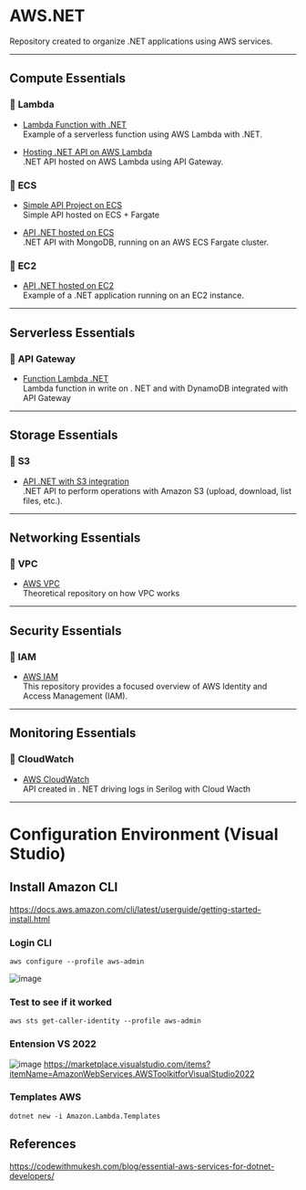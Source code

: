 # AWS.NET

Repository created to organize .NET applications using AWS services.

---

## Compute Essentials

### 🔗 **Lambda**
- [Lambda Function with .NET](https://github.com/antonioscript/AWS.Lambda.NET)  
  Example of a serverless function using AWS Lambda with .NET.

- [Hosting .NET API on AWS Lambda](https://github.com/antonioscript/API.NET.AWS.Lambda)  
  .NET API hosted on AWS Lambda using API Gateway.

### 🔗 **ECS**
- [Simple API Project on ECS](https://github.com/antonioscript/API.NET.SimpleCluster.ECS)</br>
  Simple API hosted on ECS + Fargate
  
- [API .NET hosted on ECS](https://github.com/antonioscript/API.NET.AWS.ECS)</br>
.NET API with MongoDB, running on an AWS ECS Fargate cluster.

### 🔗 **EC2**
- [API .NET hosted on EC2](https://github.com/antonioscript/API.NET.AWS.EC2)  
  Example of a .NET application running on an EC2 instance.


---

## Serverless Essentials

### 🔗 **API Gateway**
- [Function Lambda .NET](https://github.com/antonioscript/AWS.APIGateway.NET)  
  Lambda function in write on . NET and with DynamoDB integrated with API Gateway

---

## Storage Essentials

### 🔗 **S3**
- [API .NET with S3 integration](https://github.com/antonioscript/API.NET.AWS.S3)  
  .NET API to perform operations with Amazon S3 (upload, download, list files, etc.).

---

## Networking Essentials

### 🔗 **VPC**
- [AWS VPC](https://github.com/antonioscript/AWS.VPC)  
  Theoretical repository on how VPC works

---

## Security Essentials

### 🔗 **IAM**
- [AWS IAM](https://github.com/antonioscript/AWS.IAM)  
  This repository provides a focused overview of AWS Identity and Access Management (IAM).


---

## Monitoring Essentials

### 🔗 **CloudWatch**
- [AWS CloudWatch](https://github.com/antonioscript/AWS.CloudWatch)  
  API created in . NET driving logs in Serilog with Cloud Wacth

---


# Configuration Environment (Visual Studio)

## Install Amazon CLI
https://docs.aws.amazon.com/cli/latest/userguide/getting-started-install.html

### Login CLI
``` powersehl
aws configure --profile aws-admin
```
![image](https://github.com/user-attachments/assets/0853554a-bdc1-47dc-9fe7-e39bd98f0453)

### Test to see if it worked
``` powershel
aws sts get-caller-identity --profile aws-admin
```

### Entension VS 2022

![image](https://github.com/user-attachments/assets/bc0c777c-88bd-40af-9bb9-da0ca6900e00)
https://marketplace.visualstudio.com/items?itemName=AmazonWebServices.AWSToolkitforVisualStudio2022

### Templates AWS
```powershel
dotnet new -i Amazon.Lambda.Templates
```


## References

https://codewithmukesh.com/blog/essential-aws-services-for-dotnet-developers/

